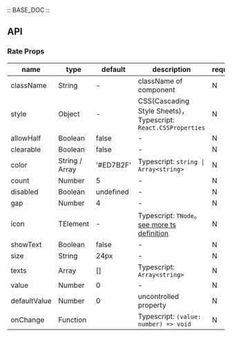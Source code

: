 :: BASE_DOC ::

## API

### Rate Props

name | type | default | description | required
-- | -- | -- | -- | --
className | String | - | className of component | N
style | Object | - | CSS(Cascading Style Sheets)，Typescript: `React.CSSProperties` | N
allowHalf | Boolean | false | \- | N
clearable | Boolean | false | \- | N
color | String / Array | '#ED7B2F' | Typescript: `string \| Array<string>` | N
count | Number | 5 | \- | N
disabled | Boolean | undefined | \- | N
gap | Number | 4 | \- | N
icon | TElement | - | Typescript: `TNode`。[see more ts definition](https://github.com/Tencent/tdesign-react/blob/develop/packages/components/common.ts) | N
showText | Boolean | false | \- | N
size | String | 24px | \- | N
texts | Array | [] | Typescript: `Array<string>` | N
value | Number | 0 | \- | N
defaultValue | Number | 0 | uncontrolled property | N
onChange | Function |  | Typescript: `(value: number) => void`<br/> | N
